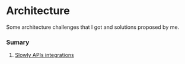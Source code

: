 # Architecture

Some architecture challenges that I got and solutions proposed by me.

### Sumary

1. [Slowly APIs integrations](./issues/01-slowly-apis-integrations.md)
